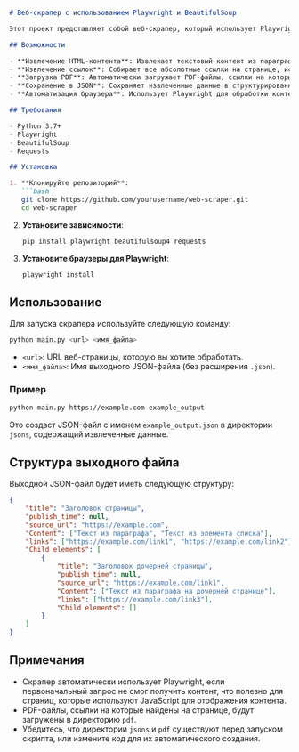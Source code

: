 ```markdown
# Веб-скрапер с использованием Playwright и BeautifulSoup

Этот проект представляет собой веб-скрапер, который использует Playwright для автоматизации браузера и BeautifulSoup для парсинга HTML. Он предназначен для извлечения контента, ссылок и метаданных с веб-страниц и сохранения результатов в формате JSON. Кроме того, программа может загружать PDF-файлы, ссылки на которые найдены на страницах.

## Возможности

- **Извлечение HTML-контента**: Извлекает текстовый контент из параграфов (`<p>`) и элементов списка (`<li>`) на веб-страницах.
- **Извлечение ссылок**: Собирает все абсолютные ссылки на странице, исключая ссылки на социальные сети, такие как Twitter, YouTube и Facebook.
- **Загрузка PDF**: Автоматически загружает PDF-файлы, ссылки на которые найдены на странице.
- **Сохранение в JSON**: Сохраняет извлеченные данные в структурированном формате JSON.
- **Автоматизация браузера**: Использует Playwright для обработки контента, который отображается с помощью JavaScript.

## Требования

- Python 3.7+
- Playwright
- BeautifulSoup
- Requests

## Установка

1. **Клонируйте репозиторий**:
   ```bash
   git clone https://github.com/yourusername/web-scraper.git
   cd web-scraper
   ```

2. **Установите зависимости**:
   ```bash
   pip install playwright beautifulsoup4 requests
   ```

3. **Установите браузеры для Playwright**:
   ```bash
   playwright install
   ```

## Использование

Для запуска скрапера используйте следующую команду:

```bash
python main.py <url> <имя_файла>
```

- `<url>`: URL веб-страницы, которую вы хотите обработать.
- `<имя_файла>`: Имя выходного JSON-файла (без расширения `.json`).

### Пример

```bash
python main.py https://example.com example_output
```

Это создаст JSON-файл с именем `example_output.json` в директории `jsons`, содержащий извлеченные данные.

## Структура выходного файла

Выходной JSON-файл будет иметь следующую структуру:

```json
{
    "title": "Заголовок страницы",
    "publish_time": null,
    "source_url": "https://example.com",
    "Content": ["Текст из параграфа", "Текст из элемента списка"],
    "links": ["https://example.com/link1", "https://example.com/link2"],
    "Child elements": [
        {
            "title": "Заголовок дочерней страницы",
            "publish_time": null,
            "source_url": "https://example.com/link1",
            "Content": ["Текст из параграфа на дочерней странице"],
            "links": ["https://example.com/link3"],
            "Child elements": []
        }
    ]
}
```

## Примечания

- Скрапер автоматически использует Playwright, если первоначальный запрос не смог получить контент, что полезно для страниц, которые используют JavaScript для отображения контента.
- PDF-файлы, ссылки на которые найдены на странице, будут загружены в директорию `pdf`.
- Убедитесь, что директории `jsons` и `pdf` существуют перед запуском скрипта, или измените код для их автоматического создания.